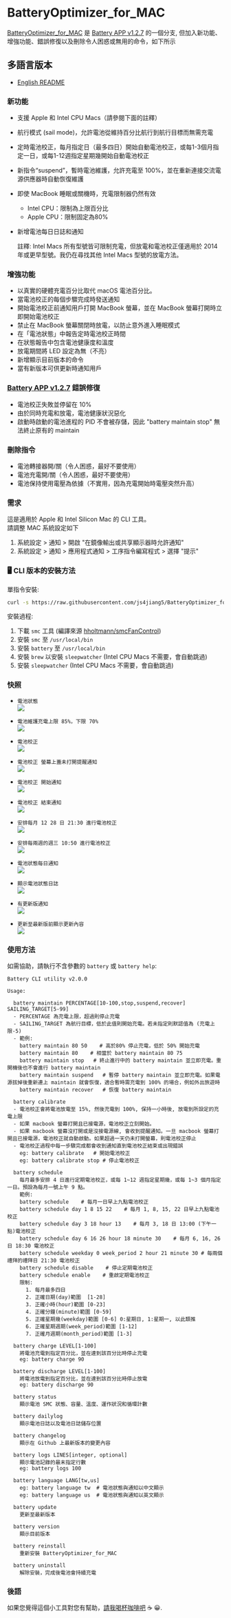 # BatteryOptimizer_for_MAC

[BatteryOptimizer_for_MAC](https://github.com/js4jiang5/BatteryOptimizer_for_MAC) 是 [Battery APP v1.2.7](https://github.com/actuallymentor/battery) 的一個分支, 但加入新功能、增強功能、錯誤修復以及刪除令人困惑或無用的命令，如下所示

## 多語言版本
- [English README](README.md)<br>

### 新功能
- 支援 Apple 和 Intel CPU Macs（請參閱下面的註釋）
- 航行模式 (sail mode)，允許電池從維持百分比航行到航行目標而無需充電
- 定時電池校正，每月指定日（最多四日）開始自動電池校正，或每1-3個月指定一日，或每1-12週指定星期幾開始自動電池校正
- 新指令“suspend”，暫時電池維護，允許充電至 100%，並在重新連接交流電源供應器時自動恢復維護
- 即使 MacBook 睡眠或關機時，充電限制器仍然有效
  - Intel CPU：限制為上限百分比
  - Apple CPU：限制固定為80%
- 新增電池每日日誌和通知 

  註釋: Intel Macs 所有型號皆可限制充電，但放電和電池校正僅適用於 2014 年或更早型號。我仍在尋找其他 Intel Macs 型號的放電方法。

### 增強功能
- 以真實的硬體充電百分比取代 macOS 電池百分比。
- 當電池校正的每個步驟完成時發送通知
- 開始電池校正前通知用戶打開 MacBook 螢幕，並在 MacBook 螢幕打開時立即開始電池校正
- 禁止在 MacBook 螢幕關閉時放電，以防止意外進入睡眠模式
- 在「電池狀態」中報告定時電池校正時間
- 在狀態報告中包含電池健康度和溫度
- 放電期間將 LED 設定為無（不亮）
- 新增顯示目前版本的命令
- 當有新版本可供更新時通知用戶

### [Battery APP v1.2.7](https://github.com/actuallymentor/battery) 錯誤修復 
- 電池校正失敗並停留在 10%
- 由於同時充電和放電，電池健康狀況惡化
- 啟動時啟動的電池進程的 PID 不會被存儲，因此 "battery maintain stop" 無法終止原有的 maintain

### 刪除指令
- 電池轉接器開/關（令人困惑，最好不要使用）
- 電池充電開/關（令人困惑，最好不要使用）
- 電池保持使用電壓為依據（不實用，因為充電開始時電壓突然升高）

### 需求
這是適用於 Apple 和 Intel Silicon Mac 的 CLI 工具。<br>
請調整 MAC 系統設定如下
1.	系統設定 > 通知 > 開啟 "在鏡像輸出或共享顯示器時允許通知"
2.	系統設定 > 通知 > 應用程式通知 > 工序指令編寫程式 > 選擇 "提示"

### 🖥 CLI 版本的安裝方法

單指令安裝:

```bash
curl -s https://raw.githubusercontent.com/js4jiang5/BatteryOptimizer_for_MAC/main/setup.sh | bash
```

安裝過程:

1. 下載 `smc` 工具 (編譯來源 [hholtmann/smcFanControl](https://github.com/hholtmann/smcFanControl.git))
2. 安裝 `smc` 至 `/usr/local/bin`
3. 安裝 `battery` 至 `/usr/local/bin`
4. 安裝 `brew` 以安裝 `sleepwatcher` (Intel CPU Macs 不需要，會自動跳過)
5. 安裝 `sleepwatcher` (Intel CPU Macs 不需要，會自動跳過)

### 快照
- `電池狀態` <br>
<img src="https://i.imgur.com/VHx5ytq.jpg" /> <br>

- `電池維護充電上限 85%，下限 70%` <br>
<img src="https://i.imgur.com/mWhaVjb.jpg" /> <br>

- `電池校正` <br>
<img src="https://i.imgur.com/Pj87VPN.jpg" /> <br>

- `電池校正 螢幕上蓋未打開提醒通知` <br>
<img src="https://i.imgur.com/4ikr641.jpg" /> <br>

- `電池校正 開始通知` <br>
<img src="https://i.imgur.com/3PMRCdU.jpg" /> <br>

- `電池校正 結束通知` <br>
<img src="https://i.imgur.com/foc3n0u.jpg" /> <br>

- `安排每月 12 28 日 21:30 進行電池校正` <br>
<img src="https://i.imgur.com/QbTiWqo.jpg" /> <br>

- `安排每兩週的週三 10:50 進行電池校正` <br>
<img src="https://i.imgur.com/JTNpakx.jpg" /> <br>

- `電池狀態每日通知` <br>
<img src="https://i.imgur.com/42ATyJz.jpg" /> <br>

- `顯示電池狀態日誌` <br>
<img src="https://i.imgur.com/ETfjely.jpg" /> <br>

- `有更新版通知` <br>
<img src="https://i.imgur.com/wRw4GFl.jpg" /> <br>

- `更新至最新版前顯示更新內容` <br>
<img src="https://i.imgur.com/6Np1Kd8.jpg" /> <br>

### 使用方法

如需協助，請執行不含參數的 `battery` 或 `battery help`:

```
Battery CLI utility v2.0.0

Usage:

  battery maintain PERCENTAGE[10-100,stop,suspend,recover] SAILING_TARGET[5-99]
  - PERCENTAGE 為充電上限，超過則停止充電
  - SAILING_TARGET 為航行目標，低於此值則開始充電。若未指定則默認值為 (充電上限-5)
  - 範例:
    battery maintain 80 50    # 高於80% 停止充電，低於 50% 開始充電
    battery maintain 80    # 相當於 battery maintain 80 75
    battery maintain stop   # 終止進行中的 battery maintain 並立即充電。重開機後也不會進行 battery maintain
    battery maintain suspend   # 暫停 battery maintain 並立即充電。如果電源拔掉後重新連上 maintain 就會恢復，適合暫時需充電到 100% 的場合，例如外出旅遊時
    battery maintain recover   # 恢復 battery maintain

  battery calibrate
  - 電池校正會將電池放電至 15%, 然後充電到 100%, 保持一小時後, 放電到所設定的充電上限
  - 如果 macbook 螢幕打開且已接電源，電池校正立刻開始。
  - 如果 macbook 螢幕沒打開或是沒接電源線, 會收到提醒通知。一旦 macbook 螢幕打開且已接電源，電池校正就自動啟動。如果超過一天仍未打開螢幕，則電池校正停止
  - 電池校正過程中每一步驟完成都會收到通知直到電池校正結束或出現錯誤
    eg: battery calibrate   # 開始電池校正
    eg: battery calibrate stop # 停止電池校正

  battery schedule
    每月最多安排 4 日進行定期電池校正，或每 1~12 週指定星期幾，或每 1~3 個月指定一日。預設為每月一號上午 9 點。
    範例:
    battery schedule    # 每月一日早上九點電池校正
    battery schedule day 1 8 15 22    # 每月 1, 8, 15, 22 日早上九點電池校正
    battery schedule day 3 18 hour 13    # 每月 3, 18 日 13:00 (下午一點)電池校正
    battery schedule day 6 16 26 hour 18 minute 30    # 每月 6, 16, 26 日 18:30 電池校正
    battery schedule weekday 0 week_period 2 hour 21 minute 30 # 每兩個禮拜的禮拜日 21:30 電池校正
    battery schedule disable    # 停止定期電池校正
    battery schedule enable    # 重啟定期電池校正
    限制:
      1. 每月最多四日
      2. 正確日期(day)範圍  [1-28]
      3. 正確小時(hour)範圍 [0-23]
      4. 正確分鐘(minute)範圍 [0-59]
      5. 正確星期幾(weekday)範圍 [0-6] 0:星期日, 1:星期一, 以此類推
      6. 正確星期週期(week_period)範圍 [1-12]
      7. 正確月週期(month_period)範圍 [1-3]

  battery charge LEVEL[1-100]
    將電池充電到指定百分比，並在達到該百分比時停止充電
    eg: battery charge 90

  battery discharge LEVEL[1-100]
    將電池放電到指定百分比，並在達到該百分比時停止放電
    eg: battery discharge 90

  battery status
    顯示電池 SMC 狀態、容量、溫度、運作狀況和循環計數

  battery dailylog
    顯示電池日誌以及電池日誌儲存位置

  battery changelog
    顯示在 Github 上最新版本的變更內容

  battery logs LINES[integer, optional]
    顯示電池記錄的最末指定行數
    eg: battery logs 100

  battery language LANG[tw,us]
    eg: battery language tw  # 電池狀態與通知以中文顯示
    eg: battery language us  # 電池狀態與通知以英文顯示
  
  battery update
    更新至最新版本

  battery version
    顯示目前版本

  battery reinstall
    重新安裝 BatteryOptimizer_for_MAC

  battery uninstall
    解除安裝，完成後電池會持續充電
```

### 後語
如果您覺得這個小工具對您有幫助，[請我喝杯咖啡吧](https://buymeacoffee.com/js4jiang5) ☕ 😀.